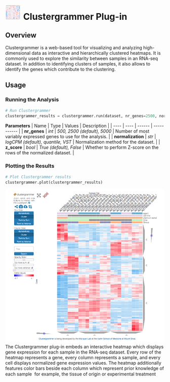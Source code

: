 <img src="img/clustergrammer-icon.png" width="50px"> Clustergrammer Plug-in
================

Overview
----------------
Clustergrammer is a web-based tool for visualizing and analyzing high-dimensional data as interactive and hierarchically clustered heatmaps.  It is commonly used to explore the similarity between samples in an RNA-seq dataset. In addition to identifying clusters of samples, it also allows to identify the genes which contribute to the clustering.

Usage
----------------
### Running the Analysis
```python
# Run Clustergrammer
clustergrammer_results = clustergrammer.run(dataset, nr_genes=2500, normalization=logCPM, z_score=True)
```

**Parameters**
| Name | Type | Values | Description |
| ---- | ---- | ------ | ----------- |
| **nr_genes** | *int* | *500, 2500 (default), 5000* | Number of most variably expressed genes to use for the analysis. |
| **normalization** | *str* | *logCPM (default), quantile, VST* | Normalization method for the dataset. |
| **z_score** | *bool* | *True (default), False* | Whether to perform Z-score on the rows of the normalized dataset. |


### Plotting the Results
```python
# Plot Clustergrammer results
clustergrammer.plot(clustergrammer_results)
```
<img src="img/clustergrammer-example.png"> 
The Clustergrammer plug-in embeds an interactive heatmap which displays gene expression for each sample in the RNA-seq dataset. Every row of the heatmap represents a gene, every column represents a sample, and every cell displays normalized gene expression values. The heatmap additionally features color bars beside each column which represent prior knowledge of each sample  for example, the tissue of origin or experimental treatment